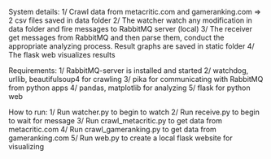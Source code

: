 System details:
1/ Crawl data from metacritic.com and gameranking.com => 2 csv files saved in data folder
2/ The watcher watch any modification in data folder and fire messages to RabbitMQ server (local)
3/ The receiver get messages from RabbitMQ and then parse them, conduct the appropriate analyzing process. Result graphs are saved in static folder
4/ The flask web visualizes results

Requirements:
1/ RabbitMQ-server is installed and started
2/ watchdog, urllib, beautifulsoup4 for crawling
3/ pika for communicating with RabbitMQ from python apps
4/ pandas, matplotlib for analyzing
5/ flask for python web

How to run:
1/ Run watcher.py to begin to watch
2/ Run receive.py to begin to wait for message
3/ Run crawl_metacritic.py to get data from metacritic.com
4/ Run crawl_gameranking.py to get data from gameranking.com
5/ Run web.py to create a local flask website for visualizing
